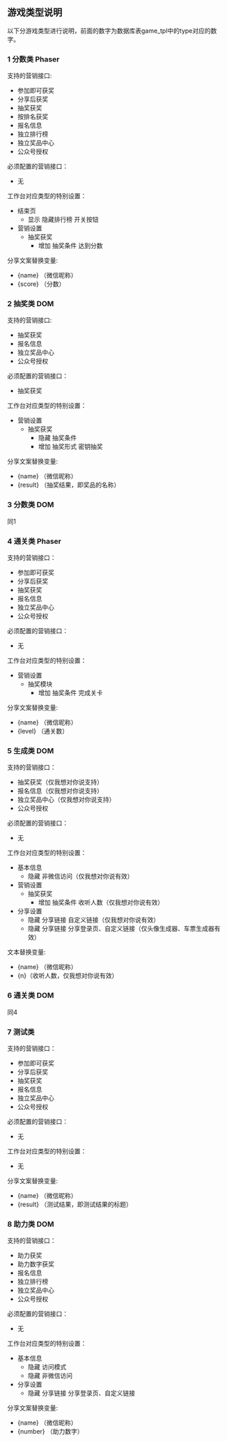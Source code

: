 ## 游戏类型说明    
以下分游戏类型进行说明，前面的数字为数据库表game_tpl中的type对应的数字。

### 1 分数类 Phaser

支持的营销接口:
- 参加即可获奖
- 分享后获奖
- 抽奖获奖
- 按排名获奖
- 报名信息
- 独立排行榜
- 独立奖品中心
- 公众号授权

必须配置的营销接口：
- 无   

工作台对应类型的特别设置：
- 结束页
  - 显示 隐藏排行榜 开关按钮
- 营销设置
  - 抽奖获奖
    - 增加 抽奖条件 达到分数

分享文案替换变量: 
- {name} （微信昵称）
- {score} （分数）

### 2 抽奖类 DOM

支持的营销接口:
- 抽奖获奖
- 报名信息
- 独立奖品中心
- 公众号授权

必须配置的营销接口：
- 抽奖获奖

工作台对应类型的特别设置：
- 营销设置
  - 抽奖获奖
    - 隐藏 抽奖条件
    - 增加 抽奖形式 密钥抽奖

分享文案替换变量: 
- {name} （微信昵称）
- {result} （抽奖结果，即奖品的名称）

### 3 分数类 DOM
同1

### 4 通关类 Phaser

支持的营销接口：
- 参加即可获奖
- 分享后获奖
- 抽奖获奖
- 报名信息
- 独立奖品中心
- 公众号授权

必须配置的营销接口：
- 无

工作台对应类型的特别设置：
- 营销设置
  - 抽奖模块
    - 增加 抽奖条件 完成关卡  
    
分享文案替换变量: 
- {name} （微信昵称）
- {level} （通关数）

### 5 生成类 DOM

支持的营销接口：
- 抽奖获奖（仅我想对你说支持）
- 报名信息（仅我想对你说支持）
- 独立奖品中心（仅我想对你说支持）
- 公众号授权

必须配置的营销接口：
- 无

工作台对应类型的特别设置：
- 基本信息
  - 隐藏 非微信访问（仅我想对你说有效）
- 营销设置
  - 抽奖获奖
    - 增加 抽奖条件 收听人数（仅我想对你说有效）
- 分享设置
  - 隐藏 分享链接 自定义链接（仅我想对你说有效）
  - 隐藏 分享链接 分享登录页、自定义链接（仅头像生成器、车票生成器有效）  
  
文本替换变量: 
- {name} （微信昵称）
- {n}（收听人数，仅我想对你说有效）

### 6 通关类 DOM
同4

### 7 测试类
支持的营销接口：
- 参加即可获奖
- 分享后获奖
- 抽奖获奖
- 报名信息
- 独立奖品中心
- 公众号授权

必须配置的营销接口：
- 无

工作台对应类型的特别设置：
- 无

分享文案替换变量: 
- {name} （微信昵称）
- {result} （测试结果，即测试结果的标题）

### 8 助力类 DOM

支持的营销接口：
- 助力获奖
- 助力数字获奖
- 报名信息
- 独立排行榜
- 独立奖品中心
- 公众号授权

必须配置的营销接口：
- 无

工作台对应类型的特别设置：
- 基本信息
  - 隐藏 访问模式
  - 隐藏 非微信访问
- 分享设置
  - 隐藏 分享链接 分享登录页、自定义链接
  
分享文案替换变量:
- {name} （微信昵称）
- {number} （助力数字）
